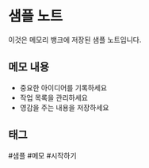 # 샘플 노트

이것은 메모리 뱅크에 저장된 샘플 노트입니다.

## 메모 내용

- 중요한 아이디어를 기록하세요
- 작업 목록을 관리하세요
- 영감을 주는 내용을 저장하세요

## 태그

#샘플 #메모 #시작하기 